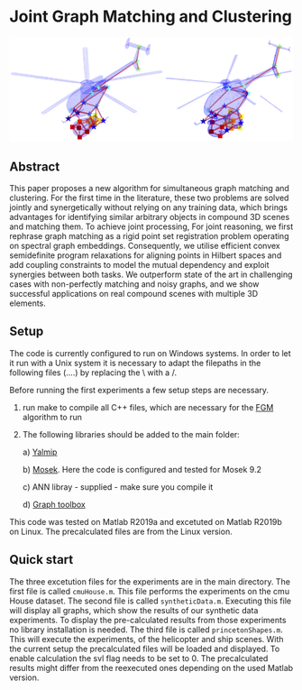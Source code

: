 # Joint Graph Matching and Clustering

![Teaser Image Graphic](https://github.com/mk2510/jointGraphMatchingAndClustering/blob/main/PaperTeaserImageNew.png)

## Abstract

This paper proposes a new algorithm for simultaneous graph matching and clustering. 
For the first time in the literature, these two problems are solved jointly and synergetically without relying on any training data, which brings advantages for identifying similar arbitrary objects in compound 3D scenes and matching them. 
To achieve joint processing, 
For joint reasoning, we first rephrase graph matching as a rigid point set registration problem operating on spectral graph embeddings. 
Consequently, we utilise efficient convex semidefinite program relaxations for aligning points in Hilbert spaces and add coupling constraints to model the mutual dependency and exploit synergies between both tasks. 
We outperform state of the art in challenging cases with non-perfectly matching and noisy graphs, and we show successful applications on real compound scenes with multiple 3D elements. 

## Setup

The code is currently configured to run on Windows systems.
In order to let it run with a Unix system it is necessary to adapt the filepaths in the following files (....) by replacing the \ with a /.

Before running the first experiments a few setup steps are necessary.

1) run make to compile all C++ files, which are necessary for the [FGM](https://github.com/zhfe99/fgm) algorithm to run

2) The following libraries should be added to the main folder:
    
    a) [Yalmip](https://yalmip.github.io)
    
    b) [Mosek](https://www.mosek.com). Here the code is configured and tested for Mosek 9.2

    c) ANN libray - supplied - make sure you compile it

    d) [Graph toolbox](https://de.mathworks.com/matlabcentral/fileexchange/5355-toolbox-graph)

This code was tested on Matlab R2019a and excetuted on  Matlab R2019b on Linux. The precalculated files are from the Linux version.

## Quick start

The three excetution files for the experiments are in the main directory. The first file is called `cmuHouse.m`. This file performs the experiments on the cmu House dataset.
The second file is called `syntheticData.m`. Executing this file will display all graphs, which show the results of our synthetic data experiments. To display the pre-calculated results from those experiments no library installation is needed.
The third file is called `princetonShapes.m`. This will execute the experiments, of the helicopter and ship scenes. With the current setup the precalculated files will be loaded and displayed. To enable calculation the svl flag needs to be set to 0. The precalculated results might differ from the reexecuted ones depending on the used Matlab version.

## 
